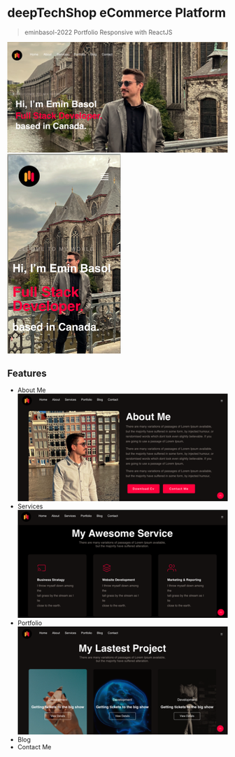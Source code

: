# deepTechShop eCommerce Platform

> eminbasol-2022
> Portfolio Responsive with ReactJS


![screenshot](https://github.com/eminbasol/portfolio/blob/main/uploads/responsive.png)
![screenshot](https://github.com/eminbasol/portfolio/blob/main/uploads/mobileResponsive.png)


## Features

- About Me
![screenshot](https://github.com/eminbasol/portfolio/blob/main/uploads/aboutme.png)
- Services
![screenshot](https://github.com/eminbasol/portfolio/blob/main/uploads/services.png)
- Portfolio
![screenshot](https://github.com/eminbasol/portfolio/blob/main/uploads/portfolio.png)
- Blog
- Contact Me
